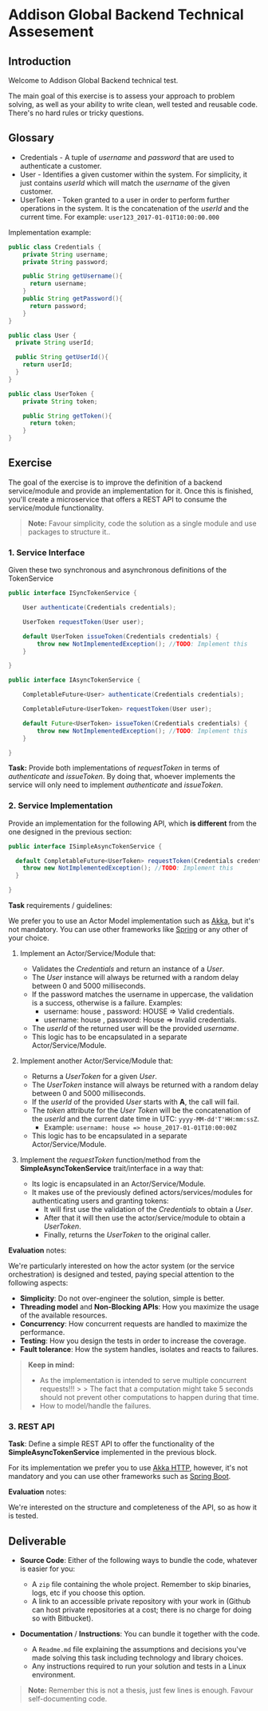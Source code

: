 # Addison Global Backend Technical Assesement

## Introduction

Welcome to Addison Global Backend technical test.

The main goal of this exercise is to assess your approach to problem solving, as well as your ability to write clean, well tested and reusable code. There's no hard rules or tricky questions.

## Glossary
* Credentials - A tuple of _username_ and _password_ that are used to authenticate a customer.
* User - Identifies a given customer within the system. For simplicity, it just contains _userId_ which will match the _username_ of the given customer.
* UserToken - Token granted to a user in order to perform further operations in the system. It is the concatenation of the _userId_ and the current time. For example: `user123_2017-01-01T10:00:00.000`

Implementation example:
```java
public class Credentials {
    private String username;
    private String password;

    public String getUsername(){
      return username;
    }
    public String getPassword(){
      return password;
    }
}
```
```java
public class User {
  private String userId;

  public String getUserId(){
    return userId;
  }
}
```
```java
public class UserToken {
    private String token;

    public String getToken(){
      return token;
    }
}
```
## Exercise
The goal of the exercise is to improve the definition of a backend service/module and provide an implementation for it. Once this is finished, you'll create a microservice that offers a REST API to consume the service/module functionality.
> **Note:** Favour simplicity, code the solution as a single module and use packages to structure it..

### 1. Service Interface
Given these two synchronous and asynchronous definitions of the TokenService
```java
public interface ISyncTokenService {

    User authenticate(Credentials credentials);

    UserToken requestToken(User user);

    default UserToken issueToken(Credentials credentials) {
        throw new NotImplementedException(); //TODO: Implement this
    }

}
```
```java
public interface IAsyncTokenService {

    CompletableFuture<User> authenticate(Credentials credentials);

    CompletableFuture<UserToken> requestToken(User user);

    default Future<UserToken> issueToken(Credentials credentials) {
        throw new NotImplementedException(); //TODO: Implement this
    }

}
```
**Task:** Provide both implementations of _requestToken_ in terms of _authenticate_ and _issueToken_. By doing that, whoever implements the service will only need to implement _authenticate_ and _issueToken_.

### 2. Service Implementation

Provide an implementation for the following API, which **is different** from the one designed in the previous section:
```java
public interface ISimpleAsyncTokenService {

  default CompletableFuture<UserToken> requestToken(Credentials credentials) {
    throw new NotImplementedException(); //TODO: Implement this
  }

}
```

**Task** requirements / guidelines:

We prefer you to use an Actor Model implementation such as [Akka](https://akka.io/), but it's not mandatory. You can use other frameworks like [Spring](https://spring.io/) or any other of your choice.

1. Implement an Actor/Service/Module that:
    * Validates the *Credentials* and return an instance of a *User*.
    * The *User* instance will always be returned with a random delay between 0 and 5000 milliseconds.
    * If the password matches the username in uppercase, the validation is a success, otherwise is a failure. Examples:
        * username: house , password: HOUSE => Valid credentials.
        * username: house , password: House => Invalid credentials.
    * The *userId* of the returned user will be the provided *username*.
    * This logic has to be encapsulated in a separate Actor/Service/Module.

2. Implement another Actor/Service/Module that:
    * Returns a *UserToken* for a given *User*.
    * The *UserToken* instance will always be returned with a random delay between 0 and 5000 milliseconds.
    * If the *userId* of the provided *User* starts with **A**, the call will fail.
    * The *token* attribute for the *User Token* will be the concatenation of the *userId* and the current date time in UTC: `yyyy-MM-dd'T'HH:mm:ssZ`.
        * Example: `username: house => house_2017-01-01T10:00:00Z`
    * This logic has to be encapsulated in a separate Actor/Service/Module.

3. Implement the *requestToken* function/method from the **SimpleAsyncTokenService** trait/interface in a way that:
    * Its logic is encapsulated in an Actor/Service/Module.
    * It makes use of the previously defined actors/services/modules for authenticating users and granting tokens:
        * It will first use the validation of the *Credentials* to obtain a *User*.
        * After that it will then use the actor/service/module to obtain a *UserToken*.
        * Finally, returns the *UserToken* to the original caller.

**Evaluation** notes:

We're particularly interested on how the actor system (or the service orchestration) is designed and tested, paying special attention to the following aspects:
* **Simplicity**: Do not over-engineer the solution, simple is better.
* **Threading model** and **Non-Blocking APIs**: How you maximize the usage of the available resources.
* **Concurrency**: How concurrent requests are handled to maximize the performance.
* **Testing**: How you design the tests in order to increase the coverage.
* **Fault tolerance**: How the system handles, isolates and reacts to failures.

> **Keep in mind:**
> * As the implementation is intended to serve multiple concurrent requests!!!
    >
    >      The fact that a computation might take 5 seconds should not prevent other computations to happen during that time.
> * How to model/handle the failures.

### 3. REST API

**Task**: Define a simple REST API to offer the functionality of the **SimpleAsyncTokenService** implemented in the previous block.

For its implementation we prefer you to use [Akka HTTP](https://doc.akka.io/docs/akka-http/current/java/http/), however, it's not mandatory and you can use other frameworks such as [Spring Boot](https://projects.spring.io/spring-boot/).

**Evaluation** notes:

We're interested on the structure and completeness of the API, so as how it is tested.

## Deliverable
* **Source Code**: Either of the following ways to bundle the code, whatever is easier for you:
    * A `zip` file containing the whole project. Remember to skip binaries, logs, etc if you choose this option.
    * A link to an accessible private repository with your work in (Github can host private repositories at a cost; there is no charge for doing so with Bitbucket).

* **Documentation** / **Instructions**: You can bundle it together with the code.
    * A `Readme.md` file explaining the assumptions and decisions you've made solving this task including technology and library choices.
    * Any instructions required to run your solution and tests in a Linux environment.
> **Note:** Remember this is not a thesis, just few lines is enough. Favour self-documenting code.